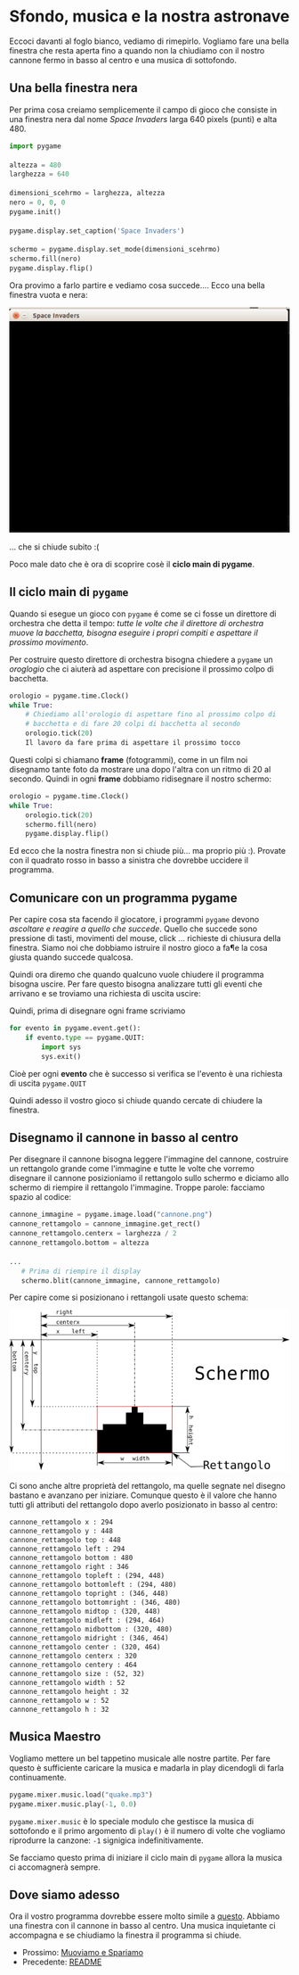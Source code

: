 # Sfondo, musica e la nostra astronave

Eccoci davanti al foglo bianco, vediamo di rimepirlo. Vogliamo fare una bella finestra che resta aperta fino a quando 
non la chiudiamo con il nostro cannone fermo in basso al centro e una musica di sottofondo.

## Una bella finestra nera

Per prima cosa creiamo semplicemente il campo di gioco che consiste in una finestra nera dal nome *Space Invaders* 
larga 640 pixels (punti) e alta 480.

```python
import pygame

altezza = 480
larghezza = 640

dimensioni_scehrmo = larghezza, altezza
nero = 0, 0, 0
pygame.init()

pygame.display.set_caption('Space Invaders')

schermo = pygame.display.set_mode(dimensioni_scehrmo)
schermo.fill(nero)
pygame.display.flip()
```

Ora provimo a farlo partire e vediamo cosa succede.... Ecco una bella finestra vuota e nera:

![Finestra vuota e nera](vuoto.png)

... che si chiude subito :(

Poco male dato che è ora di scoprire cosè il **ciclo main di pygame**.

## Il ciclo main di `pygame`

Quando si esegue un gioco con `pygame` é come se ci fosse un direttore di orchestra che detta il tempo: *tutte le 
volte che il direttore di orchestra muove la bacchetta, bisogna eseguire i propri compiti e aspettare il prossimo 
movimento*.

Per costruire questo direttore di orchestra bisogna chiedere a `pygame` un *oroglogio* che ci aiuterà ad aspettare con
precisione il prossimo colpo di bacchetta.

```python
orologio = pygame.time.Clock()
while True:
    # Chiediamo all'orologio di aspettare fino al prossimo colpo di 
    # bacchetta e di fare 20 colpi di bacchetta al secondo
    orologio.tick(20)
    Il lavoro da fare prima di aspettare il prossimo tocco
```

Questi colpi si chiamano **frame** (fotogrammi), come in un film noi disegnamo tante foto da mostrare una dopo l'altra
con un ritmo di 20 al secondo. Quindi in ogni **frame** dobbiamo ridisegnare il nostro schermo:

```python
orologio = pygame.time.Clock()
while True:
    orologio.tick(20)
    schermo.fill(nero)
    pygame.display.flip()
```    

Ed ecco che la nostra finestra non si chiude più... ma proprio più :). Provate con il quadrato rosso in basso a sinistra
che dovrebbe uccidere il programma.

## Comunicare con un programma pygame

Per capire cosa sta facendo il giocatore, i programmi `pygame` devono *ascoltare e reagire a quello che succede*. Quello
che succede sono pressione di tasti, movimenti del mouse, click ... richieste di chiusura della finestra. Siamo noi che
dobbiamo istruire il nostro gioco a fa¶e la cosa giusta quando succede qualcosa.

Quindi ora diremo che quando qualcuno vuole chiudere il programma bisogna uscire. Per fare questo bisogna analizzare 
tutti gli eventi che arrivano e se troviamo una richiesta di uscita uscire:

Quindi, prima di disegnare ogni frame scriviamo

```python
for evento in pygame.event.get():
    if evento.type == pygame.QUIT:
        import sys
        sys.exit()
```

Cioè per ogni **evento** che è successo si verifica se l'evento è una richiesta di uscita `pygame.QUIT`

Quindi adesso il vostro gioco si chiude quando cercate di chiudere la finestra.

## Disegnamo il cannone in basso al centro

Per disegnare il cannone bisogna leggere l'immagine del cannone, costruire un rettangolo grande come l'immagine e
tutte le volte che vorremo disegnare il cannone posizioniamo il rettangolo sullo schermo e diciamo allo schermo di
riempire il rettangolo l'immagine. Troppe parole: facciamo spazio al codice:

```python
cannone_immagine = pygame.image.load("cannone.png")
cannone_rettamgolo = cannone_immagine.get_rect()
cannone_rettamgolo.centerx = larghezza / 2
cannone_rettamgolo.bottom = altezza

...
   # Prima di riempire il display
   schermo.blit(cannone_immagine, cannone_rettamgolo)
```

Per capire come si posizionano i rettangoli usate questo schema:

![Rettangolo](rettangolo.png)

Ci sono anche altre proprietà del rettangolo, ma quelle segnate nel disegno bastano e avanzano per iniziare. Comunque
questo è il valore che hanno tutti gli attributi del rettangolo dopo averlo posizionato in basso al centro:

```
cannone_rettamgolo x : 294
cannone_rettamgolo y : 448
cannone_rettamgolo top : 448
cannone_rettamgolo left : 294
cannone_rettamgolo bottom : 480
cannone_rettamgolo right : 346
cannone_rettamgolo topleft : (294, 448)
cannone_rettamgolo bottomleft : (294, 480)
cannone_rettamgolo topright : (346, 448)
cannone_rettamgolo bottomright : (346, 480)
cannone_rettamgolo midtop : (320, 448)
cannone_rettamgolo midleft : (294, 464)
cannone_rettamgolo midbottom : (320, 480)
cannone_rettamgolo midright : (346, 464)
cannone_rettamgolo center : (320, 464)
cannone_rettamgolo centerx : 320
cannone_rettamgolo centery : 464
cannone_rettamgolo size : (52, 32)
cannone_rettamgolo width : 52
cannone_rettamgolo height : 32
cannone_rettamgolo w : 52
cannone_rettamgolo h : 32
```

## Musica Maestro

Vogliamo mettere un bel tappetino musicale alle nostre partite. Per fare questo è sufficiente caricare la musica 
e madarla in play dicendogli di farla continuamente.

```python
pygame.mixer.music.load("quake.mp3")
pygame.mixer.music.play(-1, 0.0)
```

`pygame.mixer.music` è lo speciale modulo che gestisce la musica di sottofondo e il primo argomento di `play()` è il 
numero di volte che vogliamo riprodurre la canzone: `-1` signigica indefinitivamente.

Se facciamo questo prima di iniziare il ciclo main di `pygame` allora la musica ci accomagnerà sempre.

## Dove siamo adesso

Ora il vostro programma dovrebbe essere molto simile a [questo](src/inizio.py). Abbiamo una finestra con il cannone in 
basso al centro. Una musica inquietante ci accompagna e se chiudiamo la finestra il programma si chiude.

* Prossimo: [Muoviamo e Spariamo](muovi.md)
* Precedente: [README](README.md)